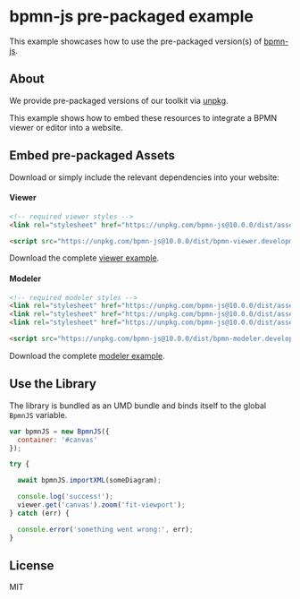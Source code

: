 # bpmn-js pre-packaged example

This example showcases how to use the pre-packaged version(s) of [bpmn-js](https://github.com/bpmn-io/bpmn-js).


## About

We provide pre-packaged versions of our toolkit via [unpkg](https://unpkg.com/bpmn-js/dist/).

This example shows how to embed these resources to integrate a BPMN viewer or editor
into a website.


## Embed pre-packaged Assets

Download or simply include the relevant dependencies into your website:

#### Viewer

```html
<!-- required viewer styles -->
<link rel="stylesheet" href="https://unpkg.com/bpmn-js@10.0.0/dist/assets/bpmn-js.css" />

<script src="https://unpkg.com/bpmn-js@10.0.0/dist/bpmn-viewer.development.js"></script>
```

Download the complete [viewer example](https://cdn.staticaly.com/gh/bpmn-io/bpmn-js-examples/master/starter/viewer.html).

#### Modeler

```html
<!-- required modeler styles -->
<link rel="stylesheet" href="https://unpkg.com/bpmn-js@10.0.0/dist/assets/diagram-js.css" />
<link rel="stylesheet" href="https://unpkg.com/bpmn-js@10.0.0/dist/assets/bpmn-js.css" />
<link rel="stylesheet" href="https://unpkg.com/bpmn-js@10.0.0/dist/assets/bpmn-font/css/bpmn.css" />

<script src="https://unpkg.com/bpmn-js@10.0.0/dist/bpmn-modeler.development.js"></script>
```

Download the complete [modeler example](https://cdn.staticaly.com/gh/bpmn-io/bpmn-js-examples/master/starter/modeler.html).


## Use the Library

The library is bundled as an UMD bundle and binds itself to the global `BpmnJS`
variable.

```javascript
var bpmnJS = new BpmnJS({
  container: '#canvas'
});

try {

  await bpmnJS.importXML(someDiagram);

  console.log('success!');
  viewer.get('canvas').zoom('fit-viewport');
} catch (err) {

  console.error('something went wrong:', err);
}
```

## License

MIT
